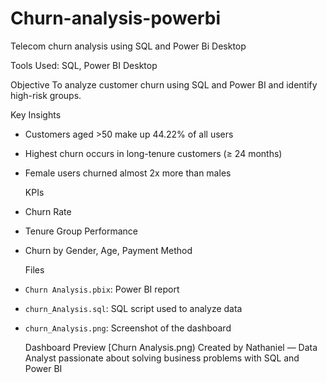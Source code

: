 # Churn-analysis-powerbi
Telecom churn analysis using SQL and Power Bi Desktop

Tools Used: SQL, Power BI Desktop

   Objective
To analyze customer churn using SQL and Power BI and identify high-risk groups.

   Key Insights
- Customers aged >50 make up 44.22% of all users
- Highest churn occurs in long-tenure customers (≥ 24 months)
- Female users churned almost 2x more than males

   KPIs
- Churn Rate
- Tenure Group Performance
- Churn by Gender, Age, Payment Method

   Files
- `Churn Analysis.pbix`: Power BI report
- `churn_Analysis.sql`: SQL script used to analyze data
- `churn_Analysis.png`: Screenshot of the dashboard

  Dashboard Preview
[Churn Analysis.png)
  Created by Nathaniel — Data Analyst passionate about solving business problems with SQL and Power BI

